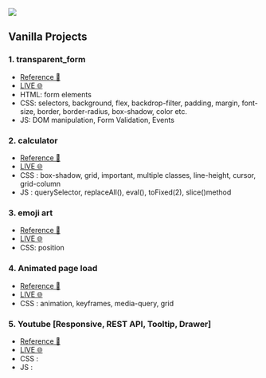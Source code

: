 

![](https://www.codingnepalweb.com/wp-content/uploads/2022/09/10-best-beginner-to-intermediate-js-projec-fix.jpg)

## Vanilla Projects

### 1. transparent_form

- [Reference 🎨](https://roopaish.github.io/CSS-RoadMap/Transparent%20Login%20Form/)
- [LIVE 🌐](https://apsarabiswokarma.github.io/WebDevelopment-Roadmap/vanilla/transparent_form)
- HTML: form elements
- CSS: selectors, background, flex, backdrop-filter, padding, margin, font-size, border, border-radius, box-shadow, color etc.
- JS: DOM manipulation, Form Validation, Events

### 2. calculator

- [Reference 🎨](https://www.figma.com/community/file/984658356416751911)
- [LIVE 🌐](https://apsarabiswokarma.github.io/WebDevelopment-Roadmap/vanilla/calculator)
- CSS : box-shadow, grid, important, multiple classes, line-height, cursor, grid-column
- JS : querySelector, replaceAll(), eval(), toFixed(2), slice()method

### 3. emoji art

- [Reference 🎨](https://roopaish.github.io/CSS-RoadMap/CSS%20Only%20Emoji%20Art/)
- [LIVE 🌐](https://apsarabiswokarma.github.io/WebDevelopment-Roadmap/vanilla/css-emoji)
- CSS: position

### 4. Animated page load

- [Reference 🎨](https://roopaish.github.io/CSS-RoadMap/Animated%20Page%20Load/)
- [LIVE 🌐](https://apsarabiswokarma.github.io/WebDevelopment-Roadmap/vanilla/page-animation)
- CSS : animation, keyframes, media-query, grid

### 5. Youtube [Responsive, REST API, Tooltip, Drawer]

- [Reference 🎨](<https://www.figma.com/file/6JyLA1l1DTup2L4YHold1e/YouTube---Redesign-homepage-(Community)?type=design&node-id=0-1&t=kOtpu9vWz5oDOjbO-0>)
- [LIVE 🌐](https://apsarabiswokarma.github.io/WebDevelopment-Roadmap/vanilla/youtube)
- CSS :
- JS :
